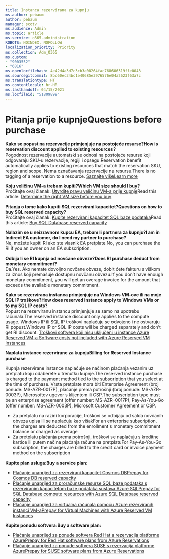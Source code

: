 ```yaml
---
title: Instanca rezervirana za kupnju
ms.author: pebaum
author: pebaum
manager: scotv
ms.audience: Admin
ms.topic: article
ms.service: o365-administration
ROBOTS: NOINDEX, NOFOLLOW
localization_priority: Priority
ms.collection: Adm_O365
ms.custom:
- "9003552"
- "6816"
ms.openlocfilehash: 4e42d4a3d7c3cb3a08264fac768606319ffe0043
ms.sourcegitcommit: 8bc60ec34bc1e40685e3976576e04a2623f63a7c
ms.translationtype: HT
ms.contentlocale: hr-HR
ms.lasthandoff: 04/15/2021
ms.locfileid: "51809899"
---
```

# <a name="questions-before-purchase"></a><span data-ttu-id="7115e-102">Pitanja prije kupnje</span><span class="sxs-lookup"><span data-stu-id="7115e-102">Questions before purchase</span></span>

<span data-ttu-id="7115e-103">**Kako se popust na rezervacije primjenjuje na postojeće resurse?**</span><span class="sxs-lookup"><span data-stu-id="7115e-103">**How is reservation discount applied to existing resources?**</span></span>  
<span data-ttu-id="7115e-104">Pogodnost rezervacije automatski se odnosi na postojeće resurse koji odgovaraju SKU-u rezervacije, regiji i opsegu.</span><span class="sxs-lookup"><span data-stu-id="7115e-104">Reservation benefit automatically applies to existing resources that match the reservation SKU, region and scope.</span></span> <span data-ttu-id="7115e-105">Nema označavanja rezervacije na resursu.</span><span class="sxs-lookup"><span data-stu-id="7115e-105">There is no tagging of a reservation to a resource.</span></span> [<span data-ttu-id="7115e-106">Saznajte više</span><span class="sxs-lookup"><span data-stu-id="7115e-106">Learn more</span></span>](https://docs.microsoft.com/azure/cost-management-billing/reservations/save-compute-costs-reservations?WT.mc_id=Portal-Microsoft_Azure_Support#how-reservation-discount-is-applied) 

<span data-ttu-id="7115e-107">**Koju veličinu VM-a trebam kupiti?**</span><span class="sxs-lookup"><span data-stu-id="7115e-107">**Which VM size should I buy?**</span></span>  
<span data-ttu-id="7115e-108">Pročitajte ovaj članak: [Utvrdite pravu veličinu VM-a prije kupnje](https://docs.microsoft.com/azure/virtual-machines/windows/prepay-reserved-vm-instances?toc=/azure/billing/TOC.json&WT.mc_id=Portal-Microsoft_Azure_Support#determine-the-right-vm-size-before-you-buy)</span><span class="sxs-lookup"><span data-stu-id="7115e-108">Read this article: [Determine the right VM size before you buy](https://docs.microsoft.com/azure/virtual-machines/windows/prepay-reserved-vm-instances?toc=/azure/billing/TOC.json&WT.mc_id=Portal-Microsoft_Azure_Support#determine-the-right-vm-size-before-you-buy)</span></span>

<span data-ttu-id="7115e-109">**Pitanja o tome kako kupiti SQL rezervirani kapacitet?**</span><span class="sxs-lookup"><span data-stu-id="7115e-109">**Questions on how to buy SQL reserved capacity?**</span></span>  
<span data-ttu-id="7115e-110">Pročitajte ovaj članak: [Kupite rezervirani kapacitet SQL baze podataka](https://docs.microsoft.com/azure/sql-database/sql-database-reserved-capacity?toc=/azure/billing/TOC.json&WT.mc_id=Portal-Microsoft_Azure_Support#buy-sql-database-reserved-capacity)</span><span class="sxs-lookup"><span data-stu-id="7115e-110">Read this article: [Buy SQL Database reserved capacity](https://docs.microsoft.com/azure/sql-database/sql-database-reserved-capacity?toc=/azure/billing/TOC.json&WT.mc_id=Portal-Microsoft_Azure_Support#buy-sql-database-reserved-capacity)</span></span>

<span data-ttu-id="7115e-111">**Nalazim se u neizravnom kupcu EA, trebam li partnera za kupnju?**</span><span class="sxs-lookup"><span data-stu-id="7115e-111">**I am in Indirect EA customer, do I need my partner to purchase?**</span></span>  
<span data-ttu-id="7115e-112">Ne, možete kupiti RI ako ste vlasnik EA pretplate.</span><span class="sxs-lookup"><span data-stu-id="7115e-112">No, you can purchase the RI if you an owner on an EA subscription.</span></span>

<span data-ttu-id="7115e-113">**Odbija li se RI kupnja od novčane obveze?**</span><span class="sxs-lookup"><span data-stu-id="7115e-113">**Does RI purchase deduct from monetary commitment?**</span></span>  
<span data-ttu-id="7115e-114">Da.</span><span class="sxs-lookup"><span data-stu-id="7115e-114">Yes.</span></span> <span data-ttu-id="7115e-115">Ako nemate dovoljno novčane obveze, dobit ćete fakturu s viškom za iznos koji premašuje dostupnu novčanu obvezu.</span><span class="sxs-lookup"><span data-stu-id="7115e-115">If you don’t have enough monetary commitment, you will get an overage invoice for the amount that exceeds the available monetary commitment.</span></span>

<span data-ttu-id="7115e-116">**Kako se rezervirana instanca primjenjuje na Windows VM-ove ili na moje SQL IP troškove?**</span><span class="sxs-lookup"><span data-stu-id="7115e-116">**How does reserved instance apply to Windows VMs or to my SQL IP costs?**</span></span>  
<span data-ttu-id="7115e-117">Popust na rezerviranu instancu primjenjuje se samo na upotrebu računala.</span><span class="sxs-lookup"><span data-stu-id="7115e-117">The reserved instance discount only applies to the compute usage.</span></span> <span data-ttu-id="7115e-118">Windows IP ili SQL IP troškovi naplaćuju se odvojeno i ne ostvaruju RI popust.</span><span class="sxs-lookup"><span data-stu-id="7115e-118">Windows IP or SQL IP costs will be charged separately and don’t get RI discount.</span></span> [<span data-ttu-id="7115e-119">Troškovi softvera koji nisu uključeni u instance Azure Reserved VM-a </span><span class="sxs-lookup"><span data-stu-id="7115e-119">Software costs not included with Azure Reserved VM Instances</span></span>](https://docs.microsoft.com/azure/billing/billing-reserved-instance-windows-software-costs?WT.mc_id=Portal-Microsoft_Azure_Support)  
      
<span data-ttu-id="7115e-120">**Naplata instance rezervirane za kupnju**</span><span class="sxs-lookup"><span data-stu-id="7115e-120">**Billing for Reserved Instance purchase**</span></span>  
      
<span data-ttu-id="7115e-121">Kupnja rezervirane instance naplaćuje se načinom plaćanja vezanim uz pretplatu koju odaberete u trenutku kupnje.</span><span class="sxs-lookup"><span data-stu-id="7115e-121">The reserved instance purchase is charged to the payment method tied to the subscription that you select at the time of purchase.</span></span> <span data-ttu-id="7115e-122">Vrsta pretplate mora biti Enterprise Agreement (broj ponude: MS-AZR-0017P), plaćanje prema potrošnji (broj ponude: MS-AZR-0003P), Microsoftov ugovor s klijentom ili CSP.</span><span class="sxs-lookup"><span data-stu-id="7115e-122">The subscription type must be an enterprise agreement (offer number: MS-AZR-0017P), Pay-As-You-Go (offer number: MS-AZR-0003P), Microsoft Customer Agreement or CSP.</span></span>

-   <span data-ttu-id="7115e-123">Za pretplatu na razini korporacije, troškovi se odbijaju od salda novčanih obveza upisa ili se naplaćuju kao višak</span><span class="sxs-lookup"><span data-stu-id="7115e-123">For an enterprise subscription, the charges are deducted from the enrollment's monetary commitment balance or charged as overage</span></span>
-   <span data-ttu-id="7115e-124">Za pretplatu plaćanja prema potrošnji, troškovi se naplaćuju s kreditne kartice ili putem načina plaćanja računa na pretplatu</span><span class="sxs-lookup"><span data-stu-id="7115e-124">For Pay-As-You-Go subscription, the charges are billed to the credit card or invoice payment method on the subscription</span></span>

<span data-ttu-id="7115e-125">**Kupite plan usluga:**</span><span class="sxs-lookup"><span data-stu-id="7115e-125">**Buy a service plan:**</span></span>

-   [<span data-ttu-id="7115e-126">Plaćanje unaprijed za rezervirani kapacitet Cosmos DB</span><span class="sxs-lookup"><span data-stu-id="7115e-126">Prepay for Cosmos DB reserved capacity</span></span>](https://docs.microsoft.com/azure/cosmos-db/cosmos-db-reserved-capacity?WT.mc_id=Portal-Microsoft_Azure_Support)
-   [<span data-ttu-id="7115e-127">Plaćanje unaprijed za proračunske resurse SQL baze podataka s rezerviranim kapacitetom baze podataka sustava Azure SQL</span><span class="sxs-lookup"><span data-stu-id="7115e-127">Prepay for SQL Database compute resources with Azure SQL Database reserved capacity</span></span>](https://docs.microsoft.com/azure/sql-database/sql-database-reserved-capacity?WT.mc_id=Portal-Microsoft_Azure_Support)
-   [<span data-ttu-id="7115e-128">Plaćanje unaprijed za virtualna računala pomoću Azure rezerviranih instanci VM-a</span><span class="sxs-lookup"><span data-stu-id="7115e-128">Prepay for Virtual Machines with Azure Reserved VM Instances</span></span>](https://docs.microsoft.com/azure/virtual-machines/windows/prepay-reserved-vm-instances?WT.mc_id=Portal-Microsoft_Azure_Support)

<span data-ttu-id="7115e-129">**Kupite ponudu softvera:**</span><span class="sxs-lookup"><span data-stu-id="7115e-129">**Buy a software plan:**</span></span>

-   [<span data-ttu-id="7115e-130">Plaćanje unaprijed za ponude softvera Red Hat s rezervacija platforme Azure</span><span class="sxs-lookup"><span data-stu-id="7115e-130">Prepay for Red Hat software plans from Azure Reservations</span></span>](https://docs.microsoft.com/azure/virtual-machines/linux/prepay-rhel-software-charges?WT.mc_id=Portal-Microsoft_Azure_Support)
-   [<span data-ttu-id="7115e-131">Plaćanje unaprijed za ponude softvera SUSE s rezervacija platforme Azure</span><span class="sxs-lookup"><span data-stu-id="7115e-131">Prepay for SUSE software plans from Azure Reservations</span></span>](https://docs.microsoft.com/azure/virtual-machines/linux/prepay-suse-software-charges?WT.mc_id=Portal-Microsoft_Azure_Support)